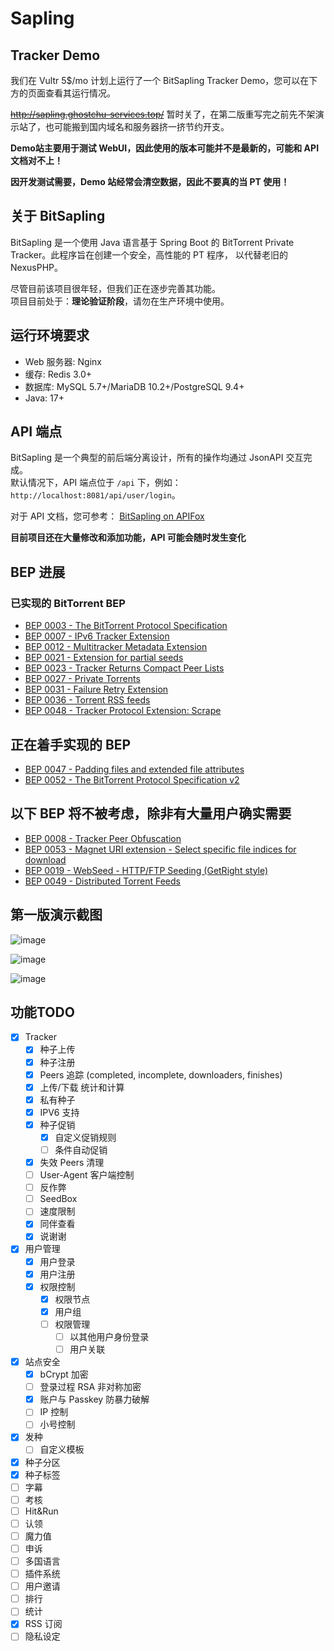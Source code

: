 ﻿# Sapling

## Tracker Demo

我们在 Vultr 5$/mo 计划上运行了一个 BitSapling Tracker Demo，您可以在下方的页面查看其运行情况。

~~http://sapling.ghostchu-services.top/~~ 暂时关了，在第二版重写完之前先不架演示站了，也可能搬到国内域名和服务器挤一挤节约开支。

**Demo站主要用于测试 WebUI，因此使用的版本可能并不是最新的，可能和 API 文档对不上！**

**因开发测试需要，Demo 站经常会清空数据，因此不要真的当 PT 使用！**

## 关于 BitSapling

BitSapling 是一个使用 Java 语言基于 Spring Boot 的 BitTorrent Private Tracker。此程序旨在创建一个安全，高性能的 PT 程序，
以代替老旧的 NexusPHP。

尽管目前该项目很年轻，但我们正在逐步完善其功能。  
项目目前处于：<b>理论验证阶段</b>，请勿在生产环境中使用。

## 运行环境要求

* Web 服务器: Nginx
* 缓存: Redis 3.0+
* 数据库: MySQL 5.7+/MariaDB 10.2+/PostgreSQL 9.4+
* Java: 17+

## API 端点

BitSapling 是一个典型的前后端分离设计，所有的操作均通过 JsonAPI 交互完成。  
默认情况下，API 端点位于 `/api` 下，例如：`http://localhost:8081/api/user/login`。

对于 API 文档，您可参考： [BitSapling on APIFox](https://www.apifox.cn/apidoc/shared-ada880b4-d488-4716-93c9-c7f160cd582e)

**目前项目还在大量修改和添加功能，API 可能会随时发生变化**

## BEP 进展

### 已实现的 BitTorrent BEP

* [BEP 0003 - The BitTorrent Protocol Specification](http://bittorrent.org/beps/bep_0003.html)
* [BEP 0007 - IPv6 Tracker Extension](http://bittorrent.org/beps/bep_0007.html)
* [BEP 0012 - Multitracker Metadata Extension](http://bittorrent.org/beps/bep_0012.html)
* [BEP 0021 - Extension for partial seeds](https://www.bittorrent.org/beps/bep_0021.html)
* [BEP 0023 - Tracker Returns Compact Peer Lists](http://bittorrent.org/beps/bep_0023.html)
* [BEP 0027 - Private Torrents](http://bittorrent.org/beps/bep_0027.html)
* [BEP 0031 - Failure Retry Extension](https://www.bittorrent.org/beps/bep_0031.html)
* [BEP 0036 - Torrent RSS feeds](https://www.bittorrent.org/beps/bep_0036.html)
* [BEP 0048 - Tracker Protocol Extension: Scrape](https://www.bittorrent.org/beps/bep_0048.html)

## 正在着手实现的 BEP

* [BEP 0047 - Padding files and extended file attributes](https://www.bittorrent.org/beps/bep_0047.html)
* [BEP 0052 - The BitTorrent Protocol Specification v2](http://bittorrent.org/beps/bep_0052.html)

## 以下 BEP 将不被考虑，除非有大量用户确实需要

* [BEP 0008 - Tracker Peer Obfuscation](http://bittorrent.org/beps/bep_0008.html)
* [BEP 0053 - Magnet URI extension - Select specific file indices for download](http://bittorrent.org/beps/bep_0053.html)
* [BEP 0019 - WebSeed - HTTP/FTP Seeding (GetRight style)](https://www.bittorrent.org/beps/bep_0019.html)
* [BEP 0049 - Distributed Torrent Feeds](https://www.bittorrent.org/beps/bep_0049.html)

## 第一版演示截图

![image](https://github.com/BitSapling/Sapling/assets/30802565/3cb556c8-12d4-49f4-bf7c-95147f92bc87)

![image](https://github.com/BitSapling/Sapling/assets/30802565/7d51a350-79bf-4c8f-9846-3d2580aa9bab)

![image](https://github.com/BitSapling/Sapling/assets/30802565/d2b2fe43-3717-4170-b1c7-e859707b135b)

## 功能TODO

* [x] Tracker
    * [x] 种子上传
    * [x] 种子注册
    * [x] Peers 追踪 (completed, incomplete, downloaders, finishes)
    * [x] 上传/下载 统计和计算
    * [x] 私有种子
    * [x] IPV6 支持
    * [x] 种子促销
        * [x] 自定义促销规则
        * [ ] 条件自动促销
    * [x] 失效 Peers 清理
    * [ ] User-Agent 客户端控制
    * [ ] 反作弊
    * [ ] SeedBox
  * [ ] 速度限制
  * [x] 同伴查看
  * [x] 说谢谢
* [x] 用户管理
    * [x] 用户登录
    * [x] 用户注册
    * [x] 权限控制
        * [x] 权限节点
        * [x] 用户组
        * [ ] 权限管理
            * [ ] 以其他用户身份登录
            * [ ] 用户关联
* [x] 站点安全
    * [x] bCrypt 加密
    * [ ] 登录过程 RSA 非对称加密
    * [x] 账户与 Passkey 防暴力破解
    * [ ] IP 控制
    * [ ] 小号控制
* [x] 发种
    * [ ] 自定义模板
* [x] 种子分区
* [x] 种子标签
* [ ] 字幕
* [ ] 考核
* [ ] Hit&Run
* [ ] 认领
* [ ] 魔力值
* [ ] 申诉
* [ ] 多国语言
* [ ] 插件系统
* [ ] 用户邀请
* [ ] 排行
* [ ] 统计
* [x] RSS 订阅
* [ ] 隐私设定
